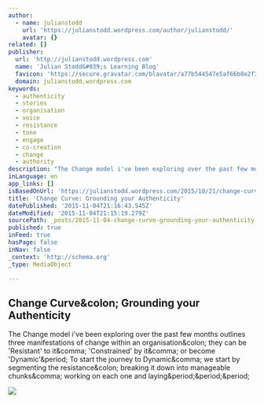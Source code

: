 ```yaml
---
author:
  - name: julianstodd
    url: 'https://julianstodd.wordpress.com/author/julianstodd/'
    avatar: {}
related: []
publisher:
  url: 'http://julianstodd.wordpress.com'
  name: 'Julian Stodd&#039;s Learning Blog'
  favicon: 'https://secure.gravatar.com/blavatar/a77b544547e5af66b8e2f3e1064f4202?s=16'
  domain: julianstodd.wordpress.com
keywords:
  - authenticity
  - stories
  - organisation
  - voice
  - resistance
  - tone
  - engage
  - co-creation
  - change
  - authority
description: "The Change model i've been exploring over the past few months outlines three manifestations of change within an organisation: they can be 'Resistant' to it, 'Constrained' by it, or become 'Dynamic'. To start the journey to Dynamic, we start by segmenting the resistance: breaking it down into manageable chunks, working on each one and laying..."
inLanguage: en
app_links: []
isBasedOnUrl: 'https://julianstodd.wordpress.com/2015/10/21/change-curve-grounding-your-authenticity/'
title: 'Change Curve: Grounding your Authenticity'
datePublished: '2015-11-04T21:16:43.545Z'
dateModified: '2015-11-04T21:15:19.279Z'
sourcePath: _posts/2015-11-04-change-curve-grounding-your-authenticity.md
published: true
inFeed: true
hasPage: false
inNav: false
_context: 'http://schema.org'
_type: MediaObject

---
```

<article style=""><h1>Change Curve&amp;colon; Grounding your Authenticity</h1><p>The Change model i've been exploring over the past few months outlines three manifestations of change within an organisation&amp;colon; they can be 'Resistant' to it&amp;comma; 'Constrained' by it&amp;comma; or become 'Dynamic'&amp;period; To start the journey to Dynamic&amp;comma; we start by segmenting the resistance&amp;colon; breaking it down into manageable chunks&amp;comma; working on each one and laying&amp;period;&amp;period;&amp;period;</p><img src="https://julianstodd.files.wordpress.com/2015/01/image22.jpg?w=640&amp;h=480" /></article>